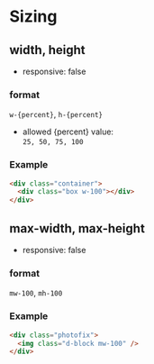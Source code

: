 # Sizing

## width, height

- responsive: false

### format
`w-{percent}`, `h-{percent}`

- allowed {percent} value:  
`25, 50, 75, 100`

### Example
```html
<div class="container">
  <div class="box w-100"></div>
</div>
```


## max-width, max-height

- responsive: false

### format
`mw-100`, `mh-100`

### Example
```html
<div class="photofix">
  <img class="d-block mw-100" />
</div>
```
